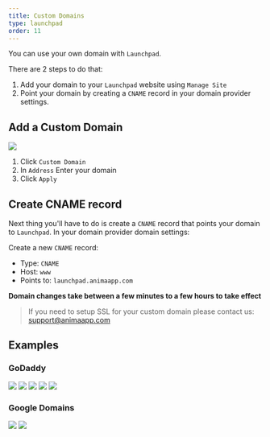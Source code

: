 ```yaml
---
title: Custom Domains
type: launchpad
order: 11
---
```


You can use your own domain with `Launchpad`.

There are 2 steps to do that:

1. Add your domain to your `Launchpad` website using `Manage Site`
2. Point your domain by creating a `CNAME` record in your domain provider settings.

## Add a Custom Domain

![](/docs/images/launchpad/domains/1.png)

1. Click `Custom Domain`
2. In `Address` Enter your domain
3. Click `Apply`

## Create CNAME record

Next thing you'll have to do is create a `CNAME` record that points your domain to `Launchpad`.
In your domain provider domain settings:

Create a new `CNAME` record:
* Type: `CNAME`
* Host: `www`
* Points to: `launchpad.animaapp.com`

**Domain changes take between a few minutes to a few hours to take effect**

> If you need to setup SSL for your custom domain please contact us: support@animaapp.com

## Examples

### GoDaddy

![](/docs/images/launchpad/domains/godaddy/1.png)
![](/docs/images/launchpad/domains/godaddy/2.png)
![](/docs/images/launchpad/domains/godaddy/3.png)
![](/docs/images/launchpad/domains/godaddy/4.png)
![](/docs/images/launchpad/domains/godaddy/5.png)

### Google Domains

![](/docs/images/launchpad/domains/google/1.png)
![](/docs/images/launchpad/domains/google/2.png)
